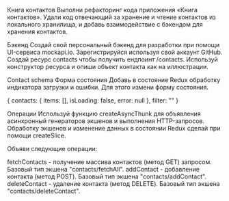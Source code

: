 Книга контактов
Выполни рефакторинг кода приложения «Книга контактов». Удали код отвечающий за хранение и чтение контактов из локального хранилища, и добавь взаимодействие с бэкендом для хранения контактов.

Бэкенд
Создай свой персональный бэкенд для разработки при помощи UI-сервиса mockapi.io. Зарегистрируйся используя свой аккаунт GitHub. Создай ресурс contacts чтобы получить ендпоинт /contacts. Используй конструктор ресурса и опиши объект контакта как на иллюстрации.

Contact schema
Форма состояния
Добавь в состояние Redux обработку индикатора загрузки и ошибки. Для этого измени форму состояния.

{
  contacts: {
    items: [],
    isLoading: false,
    error: null
  },
  filter: ""
}

Операции
Используй функцию createAsyncThunk для объявления асинхронный генераторов экшенов и выполнения HTTP-запросов. Обработку экшенов и изменение данных в состоянии Redux сделай при помощи createSlice.

Объяви следующие операции:

fetchContacts - получение массива контактов (метод GET) запросом. Базовый тип экшена "contacts/fetchAll".
addContact - добавление контакта (метод POST). Базовый тип экшена "contacts/addContact".
deleteContact - удаление контакта (метод DELETE). Базовый тип экшена "contacts/deleteContact".
